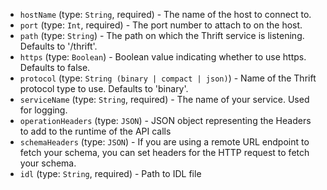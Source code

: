 
* `hostName` (type: `String`, required) - The name of the host to connect to.
* `port` (type: `Int`, required) - The port number to attach to on the host.
* `path` (type: `String`) - The path on which the Thrift service is listening. Defaults to '/thrift'.
* `https` (type: `Boolean`) - Boolean value indicating whether to use https. Defaults to false.
* `protocol` (type: `String (binary | compact | json)`) - Name of the Thrift protocol type to use. Defaults to 'binary'.
* `serviceName` (type: `String`, required) - The name of your service. Used for logging.
* `operationHeaders` (type: `JSON`) - JSON object representing the Headers to add to the runtime of the API calls
* `schemaHeaders` (type: `JSON`) - If you are using a remote URL endpoint to fetch your schema, you can set headers for the HTTP request to fetch your schema.
* `idl` (type: `String`, required) - Path to IDL file